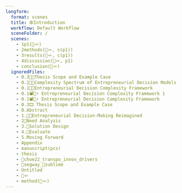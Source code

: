 ```yaml
---
longform:
  format: scenes
  title: 🕸️Introduction
  workflow: Default Workflow
  sceneFolder: /
  scenes:
    - 1p1(📜🪢)
    - 2methods(📜🪢, s(p1))
    - 3results(📜🪢, c(p1))
    - 4discussion(📜🪢, p1)
    - conclusion(📜🪢)
  ignoredFiles:
    - 0.3😵‍💫Thesis Scope and Example Case
    - 0.2🏳️‍🌈Complexity Spectrum of Entrepreneurial Decision Models
    - 0.1😵‍💫Entrepreneurial Decision Complexity Framework
    - 0.1📽️🔄⚡ Entrepreneurial Decision Complexity Framework 1
    - 0.1📽️🔄⚡ Entrepreneurial Decision Complexity Framework
    - 0.3🎞️ Thesis Scope and Example Case
    - 0.Abstract
    - 1.🏳️‍🌈Entrepreneurial Decision-Making Reimagined
    - 2💭Need Analysis
    - 3.📐Solution Design
    - 4.💸Evaluate
    - 5.Moving Forward
    - Appendix
    - manuscript(pcs)
    - thesis
    - 📜choe22_transpo_innov_drivers
    - 🛴segway_🗿sublime
    - Untitled
    - 📜🪢
    - method(📜🪢)
---
```

